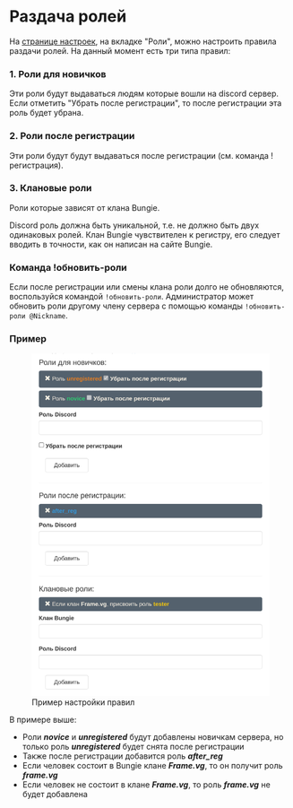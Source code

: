 # Раздача ролей
На [странице настроек](https://frame.vg/bot-settings), на вкладке "Роли", можно настроить правила раздачи ролей. На данный момент есть три типа правил:

### 1. Роли для новичков
Эти роли будут выдаваться людям которые вошли на discord сервер. Если отметить "Убрать после регистрации", то после регистрации эта роль будет убрана.

### 2. Роли после регистрации
Эти роли будут будут выдаваться после регистрации (см. команда !регистрация).

### 3. Клановые роли
Роли которые зависят от клана Bungie.

<div class="alert alert-warning" role="alert">
	Discord роль должна быть уникальной, т.е. не должно быть двух одинаковых ролей.
	Клан Bungie чувствителен к регистру, его следует вводить в точности, как он написан на сайте Bungie.
</div>

### Команда !обновить-роли
Если после регистрации или смены клана роли долго не обновляются, воспользуйся командой `!обновить-роли`. Администратор может обновить роли другому члену сервера с помощью команды `!обновить-роли @Nickname`.

### Пример
<div class="text-center">
	<figure class="figure">
		<a href="./images/rules-example.png" target="_blank">
			<img src="./images/rules-example.png" class="figure-img img-fluid rounded" alt="rules-example">
		</a>
		<figcaption class="figure-caption text-center">Пример настройки правил</figcaption>
	</figure>
</div>

В примере выше:<br>
- Роли ***novice*** и ***unregistered*** будут добавлены новичкам сервера, но только роль ***unregistered*** будет снята после регистрации
- Также после регистрации добавится роль ***after_reg***
- Если человек состоит в Bungie клане ***Frame.vg***, то он получит роль ***frame.vg***
- Если человек не состоит в клане ***Frame.vg***, то роль ***frame.vg***  не будет добавлена